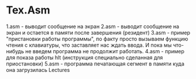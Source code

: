 Tex.Asm
=======
1.asm - выводит сообщение на экран
2.asm - выводит сообщение на экран и остается в памяти после завершения (резидент)
3.asm - пример "пристановки работы программы", по факту просто вызываем функцию чтения с клавиатуры, что заставляет нас ждать ввода. И пока мы что-нибудь не введем программа не продолжит работать.
4.asm - пример для показа работы hlt (инструкция специально сделанная для приостановки)
5.asm - программа печатающая сегмент в памяти куда она загрузилась
Lectures
